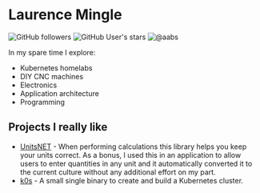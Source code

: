 # Laurence Mingle
![GitHub followers](https://img.shields.io/github/followers/lmingle?style=social)   ![GitHub User's stars](https://img.shields.io/github/stars/lmingle?style=social)   ![@aabs](https://img.shields.io/twitter/follow/laurencemingle?style=social)

In my spare time I explore:

- Kubernetes homelabs
- DIY CNC machines
- Electronics
- Application architecture
- Programming

## Projects I really like
- [UnitsNET](https://github.com/angularsen/UnitsNet) - When performing calculations this library helps you keep your units correct. As a bonus, I used this in an application to allow users to enter quantities in any unit and it automatically converted it to the current culture without any additional effort on my part.
- [k0s](https://github.com/k0sproject/k0s) - A small single binary to create and build a Kubernetes cluster.
